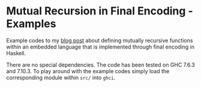 # Mutual Recursion in Final Encoding - Examples

Example codes to my [blog
post](http://aherrmann.github.io/programming/2016/05/28/mutual-recursion-in-final-encoding)
about defining mutually recursive functions within an embedded language that is
implemented through final encoding in Haskell.

There are no special dependencies. The code has been tested on GHC 7.6.3 and
7.10.3. To play around with the example codes simply load the corresponding
module within `src/` into `ghci`.
